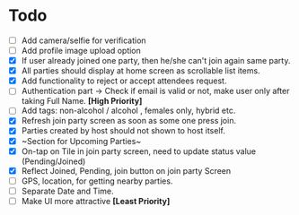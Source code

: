 # Todo
- [ ] Add camera/selfie for verification
- [ ] Add profile image upload option
- [X] If user already joined one party, then he/she can't join again same party.
- [X] All parties should display at home screen as scrollable list items.
- [X] Add functionality to reject or accept attendees request.
- [ ] Authentication part -> Check if email is valid or not, make user only after taking Full Name. **[High Priority]**
- [ ] Add tags: non-alcohol / alcohol , females only, hybrid etc.
- [X] Refresh join party screen as soon as some one press join.
- [X] Parties created by host should not shown to host itself.
- [X] ~Section for Upcoming Parties~
- [X] On-tap on Tile in join party screen, need to update status value (Pending/Joined)
- [X] Reflect Joined, Pending, join button on join party Screen
- [ ] GPS, location, for getting nearby parties.
- [ ] Separate Date and Time.
- [ ] Make UI more attractive **[Least Priority]**